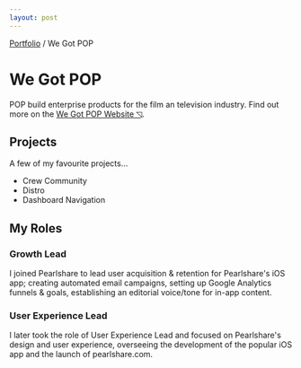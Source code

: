 ```yaml
---
layout: post
---
```


<span class="breadcrumbs">[Portfolio](../pages/portfolio) / We Got POP</span>

# We Got POP

POP build enterprise products for the film an television industry.  Find out more on the <a href="http://www.wegotpop.com" target="_blank">We Got POP Website ◹</a>.

## Projects
A few of my favourite projects...

* Crew Community
* Distro
* Dashboard Navigation

## My Roles
### Growth Lead
I joined Pearlshare to lead user acquisition & retention for Pearlshare's iOS app; creating automated email campaigns, setting up Google Analytics funnels & goals, establishing an editorial voice/tone for in-app content.

### User Experience Lead
I later took the role of User Experience Lead and focused on Pearlshare's design and user experience, overseeing the development of the popular iOS app and the launch of pearlshare.com.

